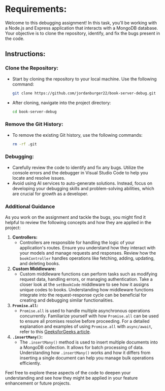 # Requirements:

Welcome to this debugging assignment! In this task, you'll be working with a Node.js and Express application that interacts with a MongoDB database. Your objective is to clone the repository, identify, and fix the bugs present in the code.

## Instructions:

### **Clone the Repository:**

- Start by cloning the repository to your local machine. Use the following command:
    
    ```bash
    git clone https://github.com/jordanburger22/book-server-debug.git
    
    ```
    
- After cloning, navigate into the project directory:
    
    ```bash
    cd book-server-debug
    
    ```
    

### **Remove the Git History:**

- To remove the existing Git history, use the following commands:
    
    ```bash
    rm -rf .git
    
    ```
    

### **Debugging:**

- Carefully review the code to identify and fix any bugs. Utilize the console errors and the debugger in Visual Studio Code to help you locate and resolve issues.
- Avoid using AI services to auto-generate solutions. Instead, focus on developing your debugging skills and problem-solving abilities, which are crucial for growth as a developer.

### Additional Guidance

As you work on the assignment and tackle the bugs, you might find it helpful to review the following concepts and how they are applied in the project:

1. **Controllers:**
    - Controllers are responsible for handling the logic of your application's routes. Ensure you understand how they interact with your models and manage requests and responses. Review how the `bookController` handles operations like fetching, adding, updating, and deleting books.
2. **Custom Middleware:**
    - Custom middleware functions can perform tasks such as modifying request data, handling errors, or managing authentication. Take a closer look at the `setBookCode` middleware to see how it assigns unique codes to books. Understanding how middleware functions integrate into the request-response cycle can be beneficial for creating and debugging similar functionalities.
3. **`Promise.all`:**
    - `Promise.all` is used to handle multiple asynchronous operations concurrently. Familiarize yourself with how `Promise.all` can be used to ensure all promises resolve before proceeding. For a detailed explanation and examples of using `Promise.all` with `async/await`, refer to this [GeeksforGeeks article](https://www.geeksforgeeks.org/explain-promise-all-with-async-await-in-javascript/).
4. **`.insertMany()`:**
    - The `.insertMany()` method is used to insert multiple documents into a MongoDB collection. It allows for batch processing of data. Understanding how `.insertMany()` works and how it differs from inserting a single document can help you manage bulk operations efficiently.

Feel free to explore these aspects of the code to deepen your understanding and see how they might be applied in your feature enhancement or future projects.